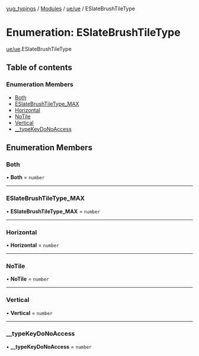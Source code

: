 [yug_typings](../README.md) / [Modules](../modules.md) / [ue/ue](../modules/ue_ue.md) / ESlateBrushTileType

# Enumeration: ESlateBrushTileType

[ue/ue](../modules/ue_ue.md).ESlateBrushTileType

## Table of contents

### Enumeration Members

- [Both](ue_ue.ESlateBrushTileType.md#both)
- [ESlateBrushTileType\_MAX](ue_ue.ESlateBrushTileType.md#eslatebrushtiletype_max)
- [Horizontal](ue_ue.ESlateBrushTileType.md#horizontal)
- [NoTile](ue_ue.ESlateBrushTileType.md#notile)
- [Vertical](ue_ue.ESlateBrushTileType.md#vertical)
- [\_\_typeKeyDoNoAccess](ue_ue.ESlateBrushTileType.md#__typekeydonoaccess)

## Enumeration Members

### Both

• **Both** = `number`

___

### ESlateBrushTileType\_MAX

• **ESlateBrushTileType\_MAX** = `number`

___

### Horizontal

• **Horizontal** = `number`

___

### NoTile

• **NoTile** = `number`

___

### Vertical

• **Vertical** = `number`

___

### \_\_typeKeyDoNoAccess

• **\_\_typeKeyDoNoAccess** = `number`
